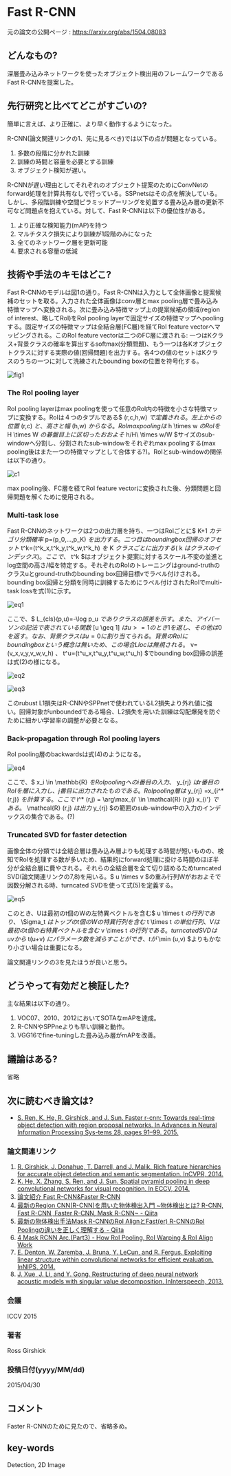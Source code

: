 # Fast R-CNN

元の論文の公開ページ : https://arxiv.org/abs/1504.08083

## どんなもの?
深層畳み込みネットワークを使ったオブジェクト検出用のフレームワークであるFast R-CNNを提案した。

## 先行研究と比べてどこがすごいの?
簡単に言えば、より正確に、より早く動作するようになった。

R-CNN(論文関連リンクの1、先に見るべき)では以下の点が問題となっている。

1. 多数の段階に分かれた訓練
2. 訓練の時間と容量を必要とする訓練
3. オブジェクト検知が遅い。

R-CNNが遅い理由としてそれぞれのオブジェクト提案のためにConvNetのforward処理を計算共有なしで行っている。SSPnetsはその点を解決している。しかし、多段階訓練や空間ピラミッドプーリングを処置する畳み込み層の更新不可など問題点を抱えている。対して、Fast R-CNNは以下の優位性がある。

1. より正確な検知能力(mAP)を持つ
2. マルチタスク損失により訓練が1段階のみになった
3. 全てのネットワーク層を更新可能
4. 要求される容量の低減

## 技術や手法のキモはどこ?
Fast R-CNNのモデルは図1の通り。Fast R-CNNは入力として全体画像と提案候補のセットを取る。入力された全体画像はconv層とmax pooling層で畳み込み特徴マップへ変換される。次に畳み込み特徴マップ上の提案候補の領域(region of interest、略してRoI)をRoI pooling layerで固定サイズの特徴マップへpoolingする。固定サイズの特徴マップは全結合層(FC層)を経てRoI feature vectorへマッピングされる。このRoI feature vectorは二つのFC層に渡される: 一つはKクラス+背景クラスの確率を算出するsoftmax(分類問題)、もう一つは各Kオブジェクトクラスに対する実際の値(回帰問題)を出力する。各4つの値のセットはKクラスのうちの一つに対して洗練されたbounding boxの位置を符号化する。

![fig1](img/FR/fig1.png)

### **The RoI pooling layer**
RoI pooling layerはmax poolingを使って任意のRoI内の特徴を小さな特徴マップに変換する。RoIは４つのタプルである$ (r,c,h,w) $で定義される。左上からの位置$ (r,c) $と、高さと幅$ (h,w) $からなる。RoI max poolingは$ h \times w $のRoIを$ H \times W $の碁盤目上に区切ったおおよそ$ h/H\ \times w/W $サイズのsub-windowへ分割し、分割されたsub-windowをそれぞれmax poolingする(max pooling後はまた一つの特徴マップとして合体する?)。RoIとsub-windowの関係は以下の通り。

![c1](img/FR/c1.png)

max pooling後、FC層を経てRoI feature vectorに変換された後、分類問題と回帰問題を解くために使用される。

###  **Multi-task lose**
Fast R-CNNのネットワークは2つの出力層を持ち、一つはRoIごとに$ K+1 $カテゴリ分類確率$ p=(p_0,...,p_K) $を出力する。二つ目はbounding box回帰のオフセット$ t^k=(t^k_x,t^k_y,t^k_w,t^k_h) $を$ K $クラスごとに出力する($ k $はクラスのインデックス)。ここで、$ t^k $はオブジェクト提案に対するスケール不変の並進とlog空間の高さ/幅を特定する。それぞれのRoIのトレーニングはground-truthのクラスuとground-truthのbounding box回帰目標vでラベル付けされる。bounding box回帰と分類を同時に訓練するためにラベル付けされたRoIでmulti-task lossを式(1)に示す。

![eq1](img/FR/eq1.png)

ここで、$ L_{cls}(p,u)=-\log p_u $でありクラスの誤差を示す。また、アイバーソンの記法で表されている関数$ [u \geq 1] $はu>=1のとき1を返し、その他は0を返す。なお、背景クラスはu=0に割り当てられる。背景のRoIにbounding boxという概念は無いため、この場合Llocは無視される。$ v=(v_x,v_y,v_w,v_h) $、$ t^u=(t^u_x,t^u_y,t^u_w,t^u_h) $でbounding box回帰の誤差は式(2)の様になる。

![eq2](img/FR/eq2.png)

![eq3](img/FR/eq3.png)

このrubust L1損失はR-CNNやSPPnetで使われているL2損失より外れ値に強い。回帰対象がunboundedである場合、L2損失を用いた訓練は勾配爆発を防ぐために細かい学習率の調整が必要となる。

### **Back-propagation through RoI pooling layers**  
RoI pooling層のbackwardsは式(4)のようになる。

![eq4](img/FR/eq4.png)

ここで、$ x_i \in \mathbb{R} $をRoI poolingへのi番目の入力、$ y_{rj} $はr番目のRoIを層に入力し、j番目に出力されたものである。RoI pooling層は$ y_{rj} =x_{i^\*(r,j)} $を計算する。ここで$ i^\* (r,j) = \arg\max_{i' \in \mathcal{R} (r,j)} x_{i'} $である。$ \mathcal{R} (r,j) $は出力$ y_{rj} $の範囲のsub-window中の入力のインデックスの集合である。(?)

### **Truncated SVD for faster detection**
画像全体の分類では全結合層は畳み込み層よりも処理する時間が短いものの、検知でRoIを処理する数が多いため、結果的にforward処理に掛ける時間のほぼ半分が全結合層に費やされる。それらの全結合層を全て切り詰めるためturncated SVD(論文関連リンクの7,8)を用いる。$ u \times v $の重み行列Wがおおよそで因数分解される時、turncated SVDを使って式(5)を定義する。

![eq5](img/FR/eq5.png)

このとき、Uは最初のt個のWの左特異ベクトルを含む$ u \times t $の行列であり、$ \Sigma_t $はトップのt個のWの特異行列を含む$ t \times t $の単位行列、Vは最初のt個の右特異ベクトルを含む$ v \times t $の行列である。turncated SVDはuvから$ t(u+v) $にパラメータ数を減らすことができ、tが$ \min (u,v) $よりもかなり小さい場合は重要になる。

論文関連リンクの3を見たほうが良いと思う。

## どうやって有効だと検証した?
主な結果は以下の通り。

1. VOC07、2010、2012においてSOTAなmAPを達成。
2. R-CNNやSPPneよりも早い訓練と動作。
3. VGG16でfine-tuningした畳み込み層がmAPを改善。

## 議論はある?
省略

## 次に読むべき論文は?
- [S. Ren, K. He, R. Girshick, and J. Sun. Faster r-cnn: Towards real-time object detection with region proposal networks. In Advances in Neural Information Processing Sys-tems 28, pages 91–99. 2015.](https://arxiv.org/abs/1506.01497)

### 論文関連リンク
1. [R. Girshick, J. Donahue, T. Darrell, and J. Malik. Rich feature hierarchies for accurate object detection and semantic segmentation. InCVPR, 2014.](https://arxiv.org/abs/1311.2524)
2. [K. He, X. Zhang, S. Ren, and J. Sun. Spatial pyramid pooling in deep convolutional networks for visual recognition. In ECCV, 2014.](https://arxiv.org/abs/1406.4729)
3. [論文紹介 Fast R-CNN&Faster R-CNN](https://www.slideshare.net/takashiabe338/fast-rcnnfaster-rcnn)
4. [最新のRegion CNN(R-CNN)を用いた物体検出入門 \~物体検出とは? R-CNN, Fast R-CNN, Faster R-CNN, Mask R-CNN\~ - Qiita](https://qiita.com/arutema47/items/8ff629a1516f7fd485f9)
5. [最新の物体検出手法Mask R-CNNのRoI AlignとFast(er) R-CNNのRoI Poolingの違いを正しく理解する - Qiita](https://qiita.com/yu4u/items/5cbe9db166a5d72f9eb8)
6. [4 Mask RCNN Arc.(Part3) - How RoI Pooling, RoI Warping & RoI Align Work](https://www.youtube.com/watch?v=XGi-Mz3do2s)
7. [E. Denton, W. Zaremba, J. Bruna, Y. LeCun, and R. Fergus. Exploiting linear structure within convolutional networks for efficient evaluation. InNIPS, 2014.](https://arxiv.org/abs/1404.0736)
8. [J. Xue, J. Li, and Y. Gong. Restructuring of deep neural network acoustic models with singular value decomposition. InInterspeech, 2013.](https://www.microsoft.com/en-us/research/wp-content/uploads/2013/01/svd_v2.pdf)

### 会議
ICCV 2015

### 著者
Ross Girshick

### 投稿日付(yyyy/MM/dd)
2015/04/30

## コメント
Faster R-CNNのために見たので、省略多め。

## key-words
Detection, 2D Image